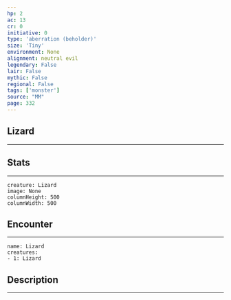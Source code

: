```yaml
---
hp: 2
ac: 13
cr: 0
initiative: 0
type: 'aberration (beholder)'    
size: 'Tiny'
environment: None
alignment: neutral evil
legendary: False
lair: False
mythic: False
regional: False
tags: ['monster']
source: "MM"
page: 332
---
```


## Lizard
---



## Stats
---

```statblock
creature: Lizard
image: None
columnHeight: 500
columnWidth: 500
```

## Encounter
---

```encounter-table
name: Lizard
creatures:
- 1: Lizard
```

## Description
---




